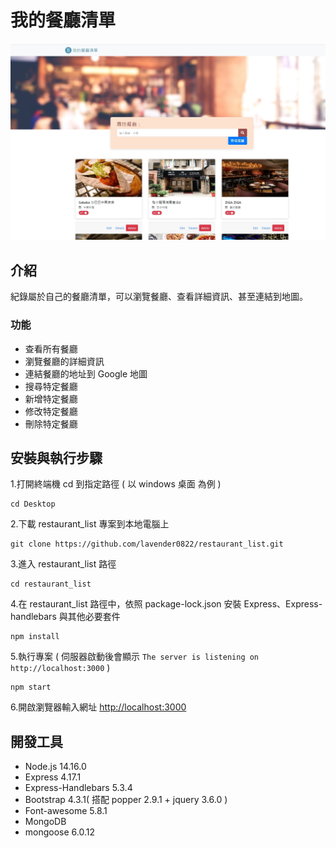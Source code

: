 # 我的餐廳清單

![Index page about Restaurant List](./public/image/snapshot.jpg)

## 介紹

紀錄屬於自己的餐廳清單，可以瀏覽餐廳、查看詳細資訊、甚至連結到地圖。

### 功能

- 查看所有餐廳
- 瀏覽餐廳的詳細資訊
- 連結餐廳的地址到 Google 地圖
- 搜尋特定餐廳
- 新增特定餐廳
- 修改特定餐廳
- 刪除特定餐廳

## 安裝與執行步驟

1.打開終端機 cd 到指定路徑 ( 以 windows 桌面 為例 )

```text
cd Desktop
```

2.下載 restaurant_list 專案到本地電腦上

```text
git clone https://github.com/lavender0822/restaurant_list.git
```

3.進入 restaurant_list 路徑

```text
cd restaurant_list
```

4.在 restaurant_list 路徑中，依照 package-lock.json 安裝 Express、Express-handlebars 與其他必要套件

```text
npm install
```

5.執行專案 ( 伺服器啟動後會顯示 `The server is listening on http://localhost:3000` )

```text
npm start
```

6.開啟瀏覽器輸入網址 <http://localhost:3000>
## 開發工具

- Node.js 14.16.0
- Express 4.17.1
- Express-Handlebars 5.3.4
- Bootstrap 4.3.1( 搭配 popper 2.9.1 + jquery 3.6.0 )
- Font-awesome 5.8.1
- MongoDB
- mongoose 6.0.12
